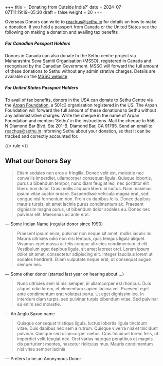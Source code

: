 +++
title = 'Donating from Outside India?'
date = 2024-07-07T11:19:19+05:30
draft = false
weight = 20
+++

Overseas Donors can write to <reachus@sethu.in> for details on how to make a donation. If you hold a passport from Canada or the United States see the following on making a donation and availing tax benefits

##### For Canadian Passport Holders

Donors in Canada can also donate to the Sethu centre project via Maharashtra Seva Samiti Organisation (MSSO), registered in Canada and recognised by the Canadian Government. MSSO will forward the full amount of these donations to Sethu without any administrative charges. Details are available on the [MSSO website](https://www.mssoonline.org/donate/)

##### For United States Passport Holders

To avail of tax benefits, donors in the USA can donate to Sethu Centre via the [Arpan Foundation](https://www.arpanfoundation.org), a 501c3 organisation registered in the US. The Arpan Foundation will forward the full amount of these donations to Sethu without any administrative charges. Write the cheque in the name of Arpan Foundation and mention 'Sethu' in the instructions. Mail the cheque to 556, N Diamond Bar Blvd, Ste 201-B, Diamond Bar, CA 91765. Send an email to <reachus@sethu.in> informing Sethu about your donation, so that it can be tracked and correctly accounted for.

{{< rule >}}

## What our Donors Say

> Etiam sodales non eros a fringilla. Donec velit est, molestie nec convallis imperdiet, ullamcorper consequat ligula. Quisque lobortis, purus a bibendum tempor, nunc diam feugiat leo, nec porttitor elit libero non dolor. Cras mollis aliquam libero id luctus. Nam maximus ipsum vitae auctor ornare. Suspendisse vehicula magna erat, sed congue nisl fermentum non. Proin eu dapibus felis. Donec dapibus mauris turpis, sit amet lacinia purus condimentum ac. Praesent dignissim magna purus, ut bibendum dolor sodales eu. Donec nec pulvinar elit. Maecenas ac ante erat.

&mdash; Some Indian Name (regular donor since 1990)

> Praesent ipsum enim, pulvinar non neque sit amet, mollis iaculis mi. Mauris ultricies odio non nisi tempus, quis tempus ligula aliquet. Vivamus eget massa at felis congue ultricies condimentum id elit. Vestibulum eget dapibus ligula, sit amet laoreet orci. Lorem ipsum dolor sit amet, consectetur adipiscing elit. Integer faucibus lorem ut sodales hendrerit. Etiam vulputate neque erat, ut consequat augue semper nec.

&mdash; Some other donor (started last year on hearing about ...)

> Nunc ultricies sem id nisl semper, in ullamcorper est rhoncus. Duis aliquet odio lorem, et elementum sapien lacinia vel. Praesent eget ante condimentum erat volutpat porta. Ut eget dignissim leo. In interdum diam turpis, sed pulvinar turpis bibendum vitae. Sed pulvinar eu enim sed molestie.

&mdash; An Anglo Saxon name

> Quisque consequat tristique ligula, luctus lobortis ligula tincidunt vitae. Duis dapibus nec sem a rutrum. Quisque viverra nisi et tincidunt pulvinar. Quisque sed ullamcorper metus. Cras tincidunt lorem felis, ut imperdiet velit feugiat nec. Orci varius natoque penatibus et magnis dis parturient montes, nascetur ridiculus mus. Mauris condimentum nisi vitae semper lacinia.

&mdash; Prefers to be an Anonymous Donor
